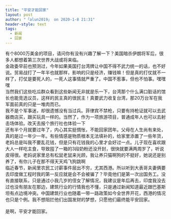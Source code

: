 ```yaml
---
title: "平安才能回家"
layout: post
author: "「alun2019」 on 2020-1-8 21:31"
header-style: text
tags:
  - 新闻
  - 回家
---
```


<head></head>
<body>
  有个8000万美金的项目，请问你有没有兴趣了解一下？美国暗杀伊朗将军后，很多人都想着第三次世界大战或将来临。
 <br> 金政委早前也预测过，今年如果美国打台湾牌让中国不得不武力统一的话，也不好说。贸易战打了一年半也就那样，影响的只是经济，赚钱嘛！但是真的打仗就不一样了，打仗是要死人的，一死人这事情就严重了。中国不惹事，但也不怕事。嘿嘿嘿
 <br> 当然我们这些吃瓜群众看到这些新闻无非就是乐一下，台湾那个什么满口脏话的馆长也能竞选议员，这样的民主真的很民主！真要武力收复台湾，那20万台军在我军面前真的只是一堆肉而已。
 <br> 我不是个军事迷，却很遗憾没有当过兵。菲律宾不禁枪，只要有持枪证就可以去武器商店买，跟买玩具一样的。当然了，作为一项旅游项目，普通成年人也可以去射击场体验。改天去报个旅行社也体验一下
 <br> 还有半个月就要过年了，内心其实挺惆怅，不能回家团年。父母在人生尚有来处，真的是过一年少一年。有些情感是物质根本无法填补的，给家里添置了一些年货，老妈总是叫我不要乱花钱，但是只有花钱我的心里才会好过一点。儿子现在喜欢跟大人一样吃主食，导致囤了一箱的3段奶粉还没开封，很快就要满两周岁了，听说皮得很。老妈说家里总有松鼠老鼠来光顾，我让养只猫啊狗的不挺好，她说还是别养了，有你儿子在那不得天天鸡飞狗跳啊
 <br> 临近春节，新闻里农民工讨薪事件层出不穷，尤其西港。所以听到大表哥夫妻俩要去印度做工程时我的第一反应就是会不会被骗了？毕竟他们是第一次出国务工。没有直接联系，只是通过小我几岁的侄女了解情况，我建议是年后再去，印度我没去过也没有朋友在那边，建筑行业的行情我也不懂，只是通过新闻知道最近跟巴基斯坦有点边境冲突。中国建筑行业也随着一带一路政策如今全世界开花，西港的情况也只是个例。我不想阻拦他们出国发财的梦想，只愿他们最终能平安回家。
 <br> 
 <br> 是啊，平安才能回家。
 <br>
</body>


